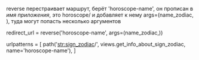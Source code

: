  reverse перестраивает маршрут, берёт 'horoscope-name', он прописан в *имя приложения*, это horoscope/  и добавляет к нему args=(name_zodiac, ), туда могут попасть несколько аргументов
 
 redirect_url = reverse('horoscope-name', args=(name_zodiac,))

  urlpatterns = [
path('<str:sign_zodiac>/', views.get_info_about_sign_zodiac, name='horoscope-name'),
]